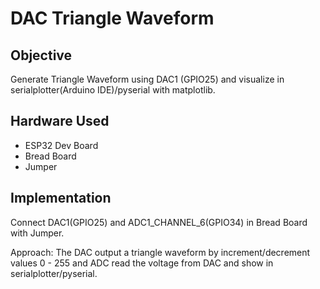 # DAC Triangle Waveform

## Objective

Generate Triangle Waveform using DAC1 (GPIO25) and visualize in serialplotter(Arduino IDE)/pyserial with matplotlib.

## Hardware Used
- ESP32 Dev Board
- Bread Board
- Jumper

## Implementation

Connect DAC1(GPIO25) and ADC1_CHANNEL_6(GPIO34) in Bread Board with Jumper.

Approach: The DAC output a triangle waveform by increment/decrement values 0 - 255 and ADC read the voltage from DAC and show in serialplotter/pyserial.
